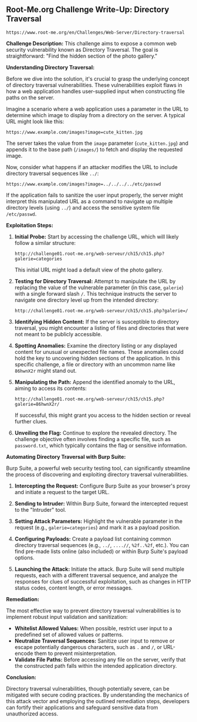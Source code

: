 ## Root-Me.org Challenge Write-Up: Directory Traversal
`https://www.root-me.org/en/Challenges/Web-Server/Directory-traversal`

**Challenge Description:** This challenge aims to expose a common web security vulnerability known as Directory Traversal. The goal is straightforward: "Find the hidden section of the photo gallery."

**Understanding Directory Traversal:**

Before we dive into the solution, it's crucial to grasp the underlying concept of directory traversal vulnerabilities.  These vulnerabilities exploit flaws in how a web application handles user-supplied input when constructing file paths on the server.  

Imagine a scenario where a web application uses a parameter in the URL to determine which image to display from a directory on the server. A typical URL might look like this:

```
https://www.example.com/images?image=cute_kitten.jpg
```

The server takes the value from the `image` parameter (`cute_kitten.jpg`) and appends it to the base path (`/images/`) to fetch and display the requested image.

Now, consider what happens if an attacker modifies the URL to include directory traversal sequences like `../`:

```
https://www.example.com/images?image=../../../../etc/passwd
```

If the application fails to sanitize the user input properly, the server might interpret this manipulated URL as a command to navigate up multiple directory levels (using `../`) and access the sensitive system file `/etc/passwd`. 

**Exploitation Steps:**

1. **Initial Probe:** Start by accessing the challenge URL, which will likely follow a similar structure:

   ```
   http://challenge01.root-me.org/web-serveur/ch15/ch15.php?galerie=categories 
   ```

   This initial URL might load a default view of the photo gallery. 

2. **Testing for Directory Traversal:**  Attempt to manipulate the URL by replacing the value of the vulnerable parameter (in this case, `galerie`) with a single forward slash `/`. This technique instructs the server to navigate one directory level up from the intended directory:

   ```
   http://challenge01.root-me.org/web-serveur/ch15/ch15.php?galerie=/ 
   ```

3. **Identifying Hidden Content:** If the server is susceptible to directory traversal, you might encounter a listing of files and directories that were not meant to be publicly accessible.  

4. **Spotting Anomalies:**  Examine the directory listing or any displayed content for unusual or unexpected file names. These anomalies could hold the key to uncovering hidden sections of the application. In this specific challenge, a file or directory with an uncommon name like `86hwnX2r` might stand out.

5. **Manipulating the Path:** Append the identified anomaly to the URL, aiming to access its contents:

   ```
   http://challenge01.root-me.org/web-serveur/ch15/ch15.php?galerie=86hwnX2r/
   ```

   If successful, this might grant you access to the hidden section or reveal further clues. 

6. **Unveiling the Flag:** Continue to explore the revealed directory. The challenge objective often involves finding a specific file, such as `password.txt`, which typically contains the flag or sensitive information.

**Automating Directory Traversal with Burp Suite:**

Burp Suite, a powerful web security testing tool, can significantly streamline the process of discovering and exploiting directory traversal vulnerabilities. 

1. **Intercepting the Request:**  Configure Burp Suite as your browser's proxy and initiate a request to the target URL. 

2. **Sending to Intruder:** Within Burp Suite, forward the intercepted request to the "Intruder" tool.

3. **Setting Attack Parameters:**  Highlight the vulnerable parameter in the request (e.g., `galerie=categories`) and mark it as a payload position.

4. **Configuring Payloads:** Create a payload list containing common directory traversal sequences (e.g., `../`, `....//`, `%2f..%2f`, etc.). You can find pre-made lists online (also included) or within Burp Suite's payload options. 

5. **Launching the Attack:** Initiate the attack. Burp Suite will send multiple requests, each with a different traversal sequence, and analyze the responses for clues of successful exploitation, such as changes in HTTP status codes, content length, or error messages.

**Remediation:**

The most effective way to prevent directory traversal vulnerabilities is to implement robust input validation and sanitization:

- **Whitelist Allowed Values:** When possible, restrict user input to a predefined set of allowed values or patterns.
- **Neutralize Traversal Sequences:**  Sanitize user input to remove or escape potentially dangerous characters, such as `.` and `/`, or URL-encode them to prevent misinterpretation.
- **Validate File Paths:** Before accessing any file on the server, verify that the constructed path falls within the intended application directory.

**Conclusion:**

Directory traversal vulnerabilities, though potentially severe, can be mitigated with secure coding practices. By understanding the mechanics of this attack vector and employing the outlined remediation steps, developers can fortify their applications and safeguard sensitive data from unauthorized access. 

